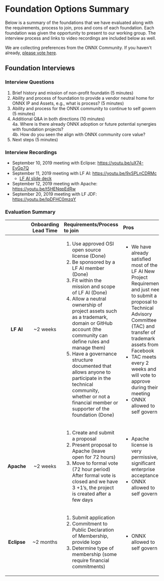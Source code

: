 # Foundation Options Summary

Below is a summary of the foundations that we have evaluated along with the requirements, process to join, pros and cons of each foundation. Each foundation was given the opportunity to present to our working group. The interview process and links to video recordings are included below as well. 

We are collecting preferences from the ONNX Community. If you haven't already, [please vote here](https://forms.gle/A4XnYRC2WHGRbQWn9).  

## Foundation Interviews

### Interview Questions
1. Brief history and mission of non-profit foundatin (5 minutes)  
2. Ability and process of foundation to provide a vendor neutral home for ONNX IP and Assets, e.g., what is process? (5 minutes)
3. Ability and process for the ONNX community to continue to self govern (5 minutes)
4. Additional Q&A in both directions (10 minutes)  
    4a. Where is there already ONNX adoption or future potential synergies with foundation projects?  
    4b. How do you seen the align with ONNX community core value?
5. Next steps (5 minutes)

### Interview Recordings
* September 10, 2019 meeting with Eclipse: https://youtu.be/uX74-EyGp7Q  
* September 11, 2019 meeting with LF AI: https://youtu.be/9xSPLnCDRMc  
    * [LF AI slide deck](https://github.com/onnx/working-groups/blob/master/foundation/LF%20AI%20-%20ONNX%20Community%20Discussion.pdf)
* September 12, 2019 meeting with Apache: https://youtu.be/t5HENqpEdRw  
* September 20, 2019 meeting with LF JDF: https://youtu.be/IpDFHC0mzqY  


### Evaluation Summary  
| | Onboarding Lead Time | Requirements/Process to join | Pros | Cons |
|:-----------:|:-----:|:-------------------|:------|:------------------------------------------------------------------------------|
|   **LF AI**   |       ~2 weeks       | <ol><li>Use approved OSI open source license (Done)</li> <li>Be sponsored by a LF AI member (Done)</li> <li>Fit within the mission and scope of LF AI (Done)</li> <li>Allow a neutral ownership of project assets such as a trademark, domain or GitHub account (the community can define rules and manage them)</li> <li>Have a governance structure documented that allows anyone to participate in the technical community, whether or not a financial member or supporter of the foundation (Done)</li></ol> | <ul><li>We have already satisfied most of the LF AI New Project Requirements and just need to submit a proposal to Technical Advisory Committee (TAC) and transfer of trademark assets from Facebook</li> <li>TAC meets every 2 weeks and will vote to approve during their meeting</li> <li>ONNX allowed to self govern</li></ul> | 
|   **Apache**  |       ~2 weeks       | <ol><li>Create and submit a proposal </li> <li>Present proposal to Apache (leave open for 72 hours)</li> <li>Move to formal vote (72 hour period)</li>After formal vote is closed and we have 3 +1’s, the project is created after a few days</li></ol>| <ul><li>Apache license is very permissive, significant enterprise acceptance</li> <li>ONNX allowed to self govern</ul></li>| <ul><li>Process to join is more complex than other options (LF AI)</ul></li> |
|  **Eclipse**  |       ~2 months      | <ol><li>Submit application</li> <li>Commitment to Public Declaration of Membership, provide logo</li> <li>Determine type of membership (some require financial commitments)</li></ol>| <ul><li>ONNX allowed to self govern</ul></li> | <ul><li>Lead time is longer than other options (Apache, LF AI)</li></ul>| 